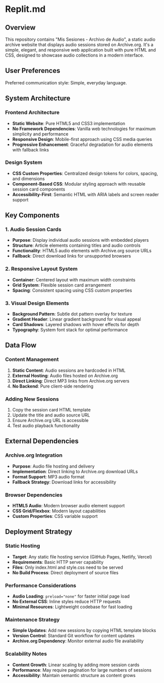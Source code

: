 # Replit.md

## Overview

This repository contains "Mis Sesiones - Archivo de Audio", a static audio archive website that displays audio sessions stored on Archive.org. It's a simple, elegant, and responsive web application built with pure HTML and CSS, designed to showcase audio collections in a modern interface.

## User Preferences

Preferred communication style: Simple, everyday language.

## System Architecture

### Frontend Architecture
- **Static Website**: Pure HTML5 and CSS3 implementation
- **No Framework Dependencies**: Vanilla web technologies for maximum simplicity and performance
- **Responsive Design**: Mobile-first approach using CSS media queries
- **Progressive Enhancement**: Graceful degradation for audio elements with fallback links

### Design System
- **CSS Custom Properties**: Centralized design tokens for colors, spacing, and dimensions
- **Component-Based CSS**: Modular styling approach with reusable session card components
- **Accessibility-First**: Semantic HTML with ARIA labels and screen reader support

## Key Components

### 1. Audio Session Cards
- **Purpose**: Display individual audio sessions with embedded players
- **Structure**: Article elements containing titles and audio controls
- **Functionality**: HTML5 audio elements with Archive.org source URLs
- **Fallback**: Direct download links for unsupported browsers

### 2. Responsive Layout System
- **Container**: Centered layout with maximum width constraints
- **Grid System**: Flexible session card arrangement
- **Spacing**: Consistent spacing using CSS custom properties

### 3. Visual Design Elements
- **Background Pattern**: Subtle dot pattern overlay for texture
- **Gradient Header**: Linear gradient background for visual appeal
- **Card Shadows**: Layered shadows with hover effects for depth
- **Typography**: System font stack for optimal performance

## Data Flow

### Content Management
1. **Static Content**: Audio sessions are hardcoded in HTML
2. **External Hosting**: Audio files hosted on Archive.org
3. **Direct Linking**: Direct MP3 links from Archive.org servers
4. **No Backend**: Pure client-side rendering

### Adding New Sessions
1. Copy the session card HTML template
2. Update the title and audio source URL
3. Ensure Archive.org URL is accessible
4. Test audio playback functionality

## External Dependencies

### Archive.org Integration
- **Purpose**: Audio file hosting and delivery
- **Implementation**: Direct linking to Archive.org download URLs
- **Format Support**: MP3 audio format
- **Fallback Strategy**: Download links for accessibility

### Browser Dependencies
- **HTML5 Audio**: Modern browser audio element support
- **CSS Grid/Flexbox**: Modern layout capabilities
- **Custom Properties**: CSS variable support

## Deployment Strategy

### Static Hosting
- **Target**: Any static file hosting service (GitHub Pages, Netlify, Vercel)
- **Requirements**: Basic HTTP server capability
- **Files**: Only index.html and style.css need to be served
- **No Build Process**: Direct deployment of source files

### Performance Considerations
- **Audio Loading**: `preload="none"` for faster initial page load
- **No External CSS**: Inline styles reduce HTTP requests
- **Minimal Resources**: Lightweight codebase for fast loading

### Maintenance Strategy
- **Simple Updates**: Add new sessions by copying HTML template blocks
- **Version Control**: Standard Git workflow for content updates
- **Archive.org Dependency**: Monitor external audio file availability

### Scalability Notes
- **Content Growth**: Linear scaling by adding more session cards
- **Performance**: May require pagination for large numbers of sessions
- **Accessibility**: Maintain semantic structure as content grows